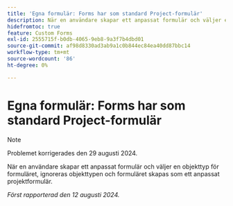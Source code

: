 ```yaml
---
title: 'Egna formulär: Forms har som standard Project-formulär'
description: När en användare skapar ett anpassat formulär och väljer en objekttyp för formuläret, ignoreras objekttypen och formuläret skapas som ett anpassat projektformulär.
hidefromtoc: true
feature: Custom Forms
exl-id: 2555715f-b0db-4065-9eb8-9a3f7b4dbd01
source-git-commit: af98d8330ad3ab9a1c0b844ec84ea40dd87bbc14
workflow-type: tm+mt
source-wordcount: '86'
ht-degree: 0%

---
```


# Egna formulär: Forms har som standard Project-formulär

>[!NOTE]
>
>Problemet korrigerades den 29 augusti 2024.

När en användare skapar ett anpassat formulär och väljer en objekttyp för formuläret, ignoreras objekttypen och formuläret skapas som ett anpassat projektformulär.

_Först rapporterad den 12 augusti 2024._
